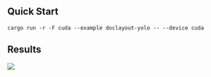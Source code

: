 ## Quick Start

```shell
cargo run -r -F cuda --example doclayout-yolo -- --device cuda
```


## Results

![](https://github.com/jamjamjon/assets/releases/download/yolo/demo-doclayout-yolo.png)
